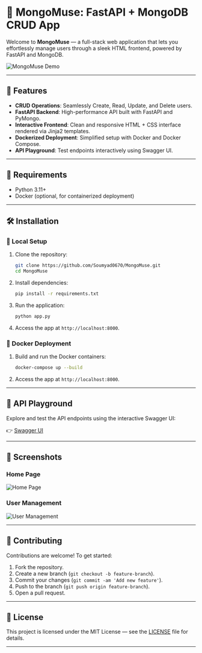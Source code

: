 # 🧠 MongoMuse: FastAPI + MongoDB CRUD App

Welcome to **MongoMuse** — a full-stack web application that lets you effortlessly manage users through a sleek HTML frontend, powered by FastAPI and MongoDB.

![MongoMuse Demo](https://via.placeholder.com/800x400.png?text=MongoMuse+Demo)

---

## 🚀 Features

* **CRUD Operations**: Seamlessly Create, Read, Update, and Delete users.
* **FastAPI Backend**: High-performance API built with FastAPI and PyMongo.
* **Interactive Frontend**: Clean and responsive HTML + CSS interface rendered via Jinja2 templates.
* **Dockerized Deployment**: Simplified setup with Docker and Docker Compose.
* **API Playground**: Test endpoints interactively using Swagger UI.

---

## 🧩 Requirements

* Python 3.11+
* Docker (optional, for containerized deployment)

---

## 🛠️ Installation

### 🔧 Local Setup

1. Clone the repository:

   ```bash
   git clone https://github.com/Soumyad0670/MongoMuse.git
   cd MongoMuse
   ```

2. Install dependencies:

   ```bash
   pip install -r requirements.txt
   ```

3. Run the application:

   ```bash
   python app.py
   ```

4. Access the app at `http://localhost:8000`.

### 🐳 Docker Deployment

1. Build and run the Docker containers:

   ```bash
   docker-compose up --build
   ```

2. Access the app at `http://localhost:8000`.

---

## 🧪 API Playground

Explore and test the API endpoints using the interactive Swagger UI:

👉 [Swagger UI](assets/swagger_demo.mkv)

---

## 📸 Screenshots

### Home Page

![Home Page](assets/frontend)

### User Management

![User Management](assets/list_directories)

---

## 🤝 Contributing

Contributions are welcome! To get started:

1. Fork the repository.
2. Create a new branch (`git checkout -b feature-branch`).
3. Commit your changes (`git commit -am 'Add new feature'`).
4. Push to the branch (`git push origin feature-branch`).
5. Open a pull request.

---

## 📄 License

This project is licensed under the MIT License — see the [LICENSE](LICENSE) file for details.

---
